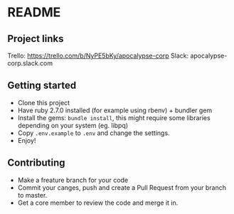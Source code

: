 # README

## Project links
Trello: https://trello.com/b/NyPE5bKy/apocalypse-corp
Slack: apocalypse-corp.slack.com

## Getting started

* Clone this project
* Have ruby 2.7.0 installed (for example using rbenv) + bundler gem
* Install the gems: `bundle install`, this might require some libraries depending on your system (eg. libpq)
* Copy `.env.example` to `.env` and change the settings.
* Enjoy!


## Contributing

* Make a freature branch for your code
* Commit your canges, push and create a Pull Request from your branch to master.
* Get a core member to review the code and merge it in.